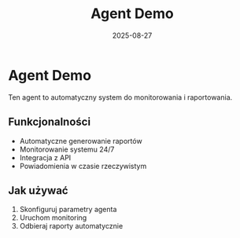 ﻿---
title: "Agent Demo"
description: "Demo agenta AI w działaniu"
date: "2025-08-27"
published: true
tags: ["Tag B", "Tag D"]
layout: "../../layouts/AgentLayout.astro"
---

# Agent Demo

Ten agent to automatyczny system do monitorowania i raportowania.

## Funkcjonalności

- Automatyczne generowanie raportów
- Monitorowanie systemu 24/7
- Integracja z API
- Powiadomienia w czasie rzeczywistym

## Jak używać

1. Skonfiguruj parametry agenta
2. Uruchom monitoring
3. Odbieraj raporty automatycznie
